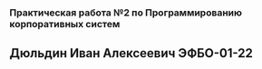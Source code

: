 ### Практическая работа №2 по Программированию корпоративных систем
## Дюльдин Иван Алексеевич ЭФБО-01-22

